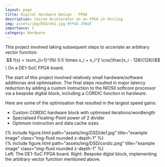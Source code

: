 ```yaml
---
layout: page
title: Digital Hardware Design - FPGA
description: Cosine Accelerator on an FPGA in Verilog
img: assets/img/DSD/de1.jpg #FPGA IMAGE
importance: 1
category: Hardware
---
```


This project involved taking subsequent steps to accerlate an arbitrary vector function:
$$ f(x) = \sum_{i=1}^{N} 0.5 \times x_i + x_i^2 \cos(\frac{x_i - 128}{128})$$ \\
On a DE1-SoC FPGA board.

The start of this project involved relatively small hardware/software additionas and optimisation. The final steps resulted in major latency reduction by adding a custom instruction to the NIOSII softcore processor via a bespoke digital block, including a CORDIC function in hardware. 

Here are some of the optimisation that resulted in the largest speed gains:
- Custom CORDIC hardware block with optimised iterations/wordlength
- Specialised Floating-Point power of 2 divider
- Optimum instruction and data cache sizes


<div class="row justify-content-sm-center">
    <div class="col-sm-8 mt-3 mt-md-0">
        {% include figure.html path="assets/img/DSD/de1.jpg" title="example image" class="img-fluid rounded z-depth-1" %} 
    </div>
    <div class="col-sm-4 mt-3 mt-md-0">
        {% include figure.html path="assets/img/DSD/cordic.png" title="example image" class="img-fluid rounded z-depth-1" %}
    </div>
</div>
<div class="caption">
    Left: The DE1-SoC FPGA board. Right: Bespoke digtal block, implementing the arbitrary vector function mentioned above. 
</div>

